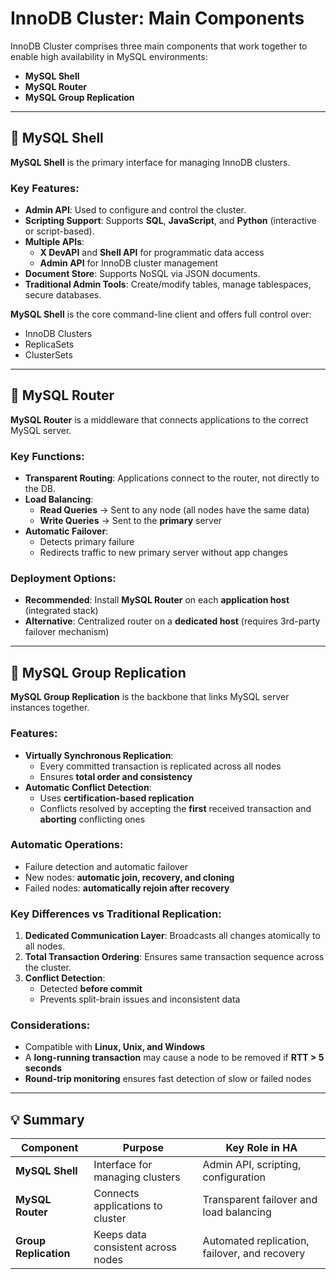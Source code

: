 # InnoDB Cluster: Main Components

InnoDB Cluster comprises three main components that work together to enable high availability in MySQL environments:

- **MySQL Shell**
- **MySQL Router**
- **MySQL Group Replication**

---

## 🧰 MySQL Shell

**MySQL Shell** is the primary interface for managing InnoDB clusters.

### Key Features:
- **Admin API**: Used to configure and control the cluster.
- **Scripting Support**: Supports **SQL**, **JavaScript**, and **Python** (interactive or script-based).
- **Multiple APIs**:
  - **X DevAPI** and **Shell API** for programmatic data access
  - **Admin API** for InnoDB cluster management
- **Document Store**: Supports NoSQL via JSON documents.
- **Traditional Admin Tools**: Create/modify tables, manage tablespaces, secure databases.

**MySQL Shell** is the core command-line client and offers full control over:
- InnoDB Clusters
- ReplicaSets
- ClusterSets

---

## 🔁 MySQL Router

**MySQL Router** is a middleware that connects applications to the correct MySQL server.

### Key Functions:
- **Transparent Routing**: Applications connect to the router, not directly to the DB.
- **Load Balancing**:
  - **Read Queries** → Sent to any node (all nodes have the same data)
  - **Write Queries** → Sent to the **primary** server
- **Automatic Failover**:
  - Detects primary failure
  - Redirects traffic to new primary server without app changes

### Deployment Options:
- **Recommended**: Install **MySQL Router** on each **application host** (integrated stack)
- **Alternative**: Centralized router on a **dedicated host** (requires 3rd-party failover mechanism)

---

## 🔗 MySQL Group Replication

**MySQL Group Replication** is the backbone that links MySQL server instances together.

### Features:
- **Virtually Synchronous Replication**:
  - Every committed transaction is replicated across all nodes
  - Ensures **total order and consistency**
- **Automatic Conflict Detection**:
  - Uses **certification-based replication**
  - Conflicts resolved by accepting the **first** received transaction and **aborting** conflicting ones

### Automatic Operations:
- Failure detection and automatic failover
- New nodes: **automatic join, recovery, and cloning**
- Failed nodes: **automatically rejoin after recovery**

### Key Differences vs Traditional Replication:
1. **Dedicated Communication Layer**: Broadcasts all changes atomically to all nodes.
2. **Total Transaction Ordering**: Ensures same transaction sequence across the cluster.
3. **Conflict Detection**:
   - Detected **before commit**
   - Prevents split-brain issues and inconsistent data

### Considerations:
- Compatible with **Linux, Unix, and Windows**
- A **long-running transaction** may cause a node to be removed if **RTT > 5 seconds**
- **Round-trip monitoring** ensures fast detection of slow or failed nodes

---

## 💡 Summary

| Component            | Purpose                                      | Key Role in HA                                  |
|----------------------|----------------------------------------------|--------------------------------------------------|
| **MySQL Shell**      | Interface for managing clusters              | Admin API, scripting, configuration              |
| **MySQL Router**     | Connects applications to cluster             | Transparent failover and load balancing          |
| **Group Replication**| Keeps data consistent across nodes           | Automated replication, failover, and recovery    |

